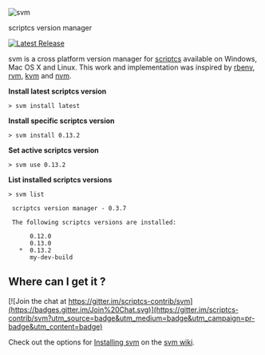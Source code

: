 ![svm](https://raw.githubusercontent.com/scriptcs-contrib/svm/master/assets/logo.png)

scriptcs version manager

[![Latest Release](http://img.shields.io/badge/svm-0.3.7-blue.svg?style=flat-square)](https://github.com/scriptcs-contrib/svm/releases/tag/v0.3.7)

svm is a cross platform version manager for [scriptcs](http://scriptcs.net/ "scriptcs makes it easy to write and execute C# with a simple text editor.") available on Windows, Mac OS X and Linux. This work and implementation was inspired by [rbenv](https://github.com/sstephenson/rbenv), [rvm](https://github.com/wayneeseguin/rvm), [kvm](https://github.com/aspnet/KRuntime/tree/dev/setup) and [nvm](https://github.com/creationix/nvm).

**Install latest scriptcs version**

```
> svm install latest
```

**Install specific scriptcs version**

```
> svm install 0.13.2
```

**Set active scriptcs version**

```
> svm use 0.13.2
```

**List installed scriptcs versions**

```
> svm list

 scriptcs version manager - 0.3.7

 The following scriptcs versions are installed:

      0.12.0
      0.13.0
   *  0.13.2
      my-dev-build
```

## Where can I get it ?

[![Join the chat at https://gitter.im/scriptcs-contrib/svm](https://badges.gitter.im/Join%20Chat.svg)](https://gitter.im/scriptcs-contrib/svm?utm_source=badge&utm_medium=badge&utm_campaign=pr-badge&utm_content=badge)

Check out the options for [Installing svm](https://github.com/scriptcs-contrib/svm/wiki/Installing-svm) on the [svm wiki](https://github.com/scriptcs-contrib/svm/wiki).